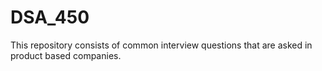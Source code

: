 # DSA_450
This repository consists of common interview questions that are asked in product based companies.
